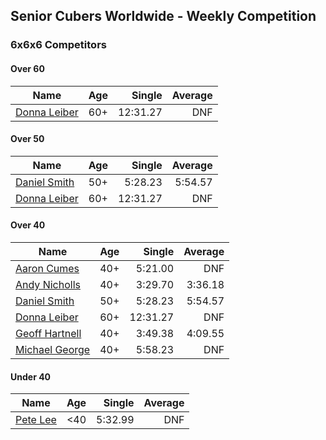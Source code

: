 ## Senior Cubers Worldwide - Weekly Competition
### 6x6x6 Competitors

#### Over 60

| Name | Age | Single | Average |
| -- | :--: | --: | --: |
| [Donna Leiber](../persons/donna_leiber.md) | 60+ | 12:31.27 | DNF |

#### Over 50

| Name | Age | Single | Average |
| -- | :--: | --: | --: |
| [Daniel Smith](../persons/daniel_smith.md) | 50+ | 5:28.23 | 5:54.57 |
| [Donna Leiber](../persons/donna_leiber.md) | 60+ | 12:31.27 | DNF |

#### Over 40

| Name | Age | Single | Average |
| -- | :--: | --: | --: |
| [Aaron Cumes](../persons/aaron_cumes.md) | 40+ | 5:21.00 | DNF |
| [Andy Nicholls](../persons/andy_nicholls.md) | 40+ | 3:29.70 | 3:36.18 |
| [Daniel Smith](../persons/daniel_smith.md) | 50+ | 5:28.23 | 5:54.57 |
| [Donna Leiber](../persons/donna_leiber.md) | 60+ | 12:31.27 | DNF |
| [Geoff Hartnell](../persons/geoff_hartnell.md) | 40+ | 3:49.38 | 4:09.55 |
| [Michael George](../persons/michael_george.md) | 40+ | 5:58.23 | DNF |

#### Under 40

| Name | Age | Single | Average |
| -- | :--: | --: | --: |
| [Pete Lee](../persons/pete_lee.md) | <40 | 5:32.99 | DNF |


<!-- Global site tag (gtag.js) - Google Analytics -->
<script async src="https://www.googletagmanager.com/gtag/js?id=UA-86348435-3"></script>
<script>window.dataLayer = window.dataLayer || []; function gtag() {dataLayer.push(arguments);} gtag('js', new Date()); gtag('config', 'UA-86348435-3');</script>

